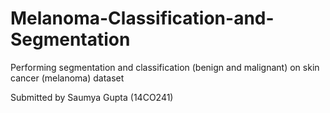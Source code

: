 # Melanoma-Classification-and-Segmentation
Performing segmentation and classification (benign and malignant) on skin cancer (melanoma) dataset

Submitted by Saumya Gupta (14CO241)
